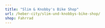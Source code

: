 ```yaml
---
title: "Slim & Knobby's Bike Shop"
url: /heber-city/slim-und-knobbys-bike-shop/
shop: Fahrrad
---
```


